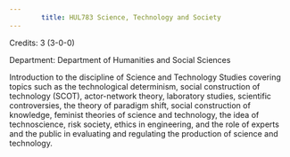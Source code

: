 ```yaml
---
        title: HUL783 Science, Technology and Society
---
```

Credits: 3 (3-0-0)

Department: Department of Humanities and Social Sciences

Introduction to the discipline of Science and Technology Studies covering topics such as the technological determinism, social construction of technology (SCOT), actor-network theory, laboratory studies, scientific controversies, the theory of paradigm shift, social construction of knowledge, feminist theories of science and technology, the idea of technoscience, risk society, ethics in engineering, and the role of experts and the public in evaluating and regulating the production of science and technology.